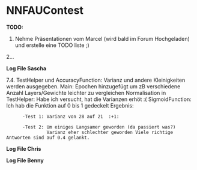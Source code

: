 # NNFAUContest
**TODO:**

1. Nehme Präsentationen vom Marcel (wird bald im Forum Hochgeladen) und erstelle eine TODO liste ;)

2...

**Log File Sascha**

7.4. TestHelper und AccuracyFunction: Varianz und andere Kleinigkeiten werden ausgegeben. 
     Main: Epochen hinzugefügt um zB verschiedene Anzahl Layers/Gewichte leichter zu vergleichen
     Normalisation in TestHelper: Habe ich versucht, hat die Varianzen erhöt :(
     SigmoidFunction: Ich hab die Funktion auf 0 bis 1 gedeckelt Ergebnis:
     
          -Test 1: Varianz von 28 auf 21  :+1:
          
          -Test 2: Um einiges Langsamer geworden (da passiert was?) 
                   Varianz eher schlechter geworden Viele richtige Antworten sind auf 0.4 gelankt.
     

**Log File Chris**

**Log File Benny**
